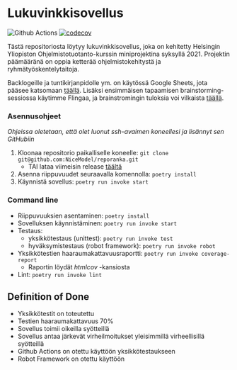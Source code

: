 # Lukuvinkkisovellus

![Github Actions](https://github.com/NiceModel/reporanka/workflows/CI/badge.svg) [![codecov](https://codecov.io/gh/NiceModel/reporanka/branch/main/graph/badge.svg?token=MKB73DT68H)](https://codecov.io/gh/NiceModel/reporanka)


Tästä repositoriosta löytyy lukuvinkkisovellus, joka on kehitetty Helsingin Yliopiston Ohjelmistotuotanto-kurssin miniprojektina syksyllä 2021. Projektin päämääränä on oppia ketterää ohjelmistokehitystä ja ryhmätyöskentelytaitoja. 

Backlogeille ja tuntikirjanpidolle ym. on käytössä Google Sheets, jota pääsee katsomaan [täällä](https://docs.google.com/spreadsheets/d/1F-_b98SG2x79MAu5fpZetq0ALNqiHoFdLUIKrC1T9-I/edit?usp=sharing). Lisäksi ensimmäisen tapaamisen brainstorming-sessiossa käytimme Flingaa, ja brainstromingin tuloksia voi vilkaista [täällä](https://edu.flinga.fi/s/EMA2DL6).

### Asennusohjeet
*Ohjeissa oletetaan, että olet luonut ssh-avaimen koneellesi ja lisännyt sen GitHubiin*

1) Kloonaa repositorio paikalliselle koneelle: `git clone git@github.com:NiceModel/reporanka.git`
    + TAI lataa viimeisin release [täältä](https://github.com/NiceModel/reporanka/releases)
3) Asenna riippuvuudet seuraavalla komennolla: `poetry install` 
4) Käynnistä sovellus: `poetry run invoke start`

### Command line

+ Riippuvuuksien asentaminen: `poetry install`
+ Sovelluksen käynnistäminen: `poetry run invoke start`
+ Testaus:
  + yksikkötestaus (unittest): `poetry run invoke test`
  + hyväksymistestaus (robot framework): `poetry run invoke robot`
+ Yksikkötestien haaraumakattavuusraportti: `poetry run invoke coverage-report`
  + Raportin löydät *htmlcov* -kansiosta
+ Lint: `poetry run invoke lint`


## Definition of Done

+ Yksikkötestit on toteutettu
+ Testien haaraumakattavuus 70%
+ Sovellus toimii oikeilla syötteillä
+ Sovellus antaa järkevät virheilmoitukset yleisimmillä virheellisillä syötteillä
+ Github Actions on otettu käyttöön yksikkötestaukseen
+ Robot Framework on otettu käyttöön
